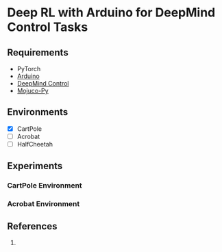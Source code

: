 # Deep RL with Arduino for DeepMind Control Tasks


## Requirements

* PyTorch
* [Arduino](https://www.arduino.cc)
* [DeepMind Control](https://github.com/deepmind/dm_control)
* [Mojuco-Py](https://github.com/openai/mujoco-py)

## Environments
  - [x] CartPole
  - [ ] Acrobat
  - [ ] HalfCheetah
  
## Experiments
### CartPole Environment

### Acrobat Environment

## References

1. 
